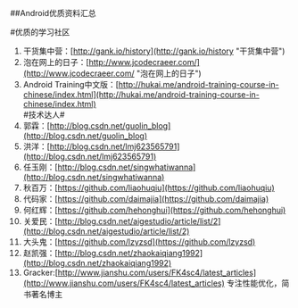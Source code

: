 ##Android优质资料汇总

#优质的学习社区
1. 干货集中营：[http://gank.io/history](http://gank.io/history "干货集中营")
2. 泡在网上的日子：[http://www.jcodecraeer.com/](http://www.jcodecraeer.com/ "泡在网上的日子")
3. Android Training中文版：[http://hukai.me/android-training-course-in-chinese/index.html](http://hukai.me/android-training-course-in-chinese/index.html)  
#技术达人#
1. 郭霖：[http://blog.csdn.net/guolin_blog](http://blog.csdn.net/guolin_blog)
2. 洪洋：[http://blog.csdn.net/lmj623565791](http://blog.csdn.net/lmj623565791)
3. 任玉刚：[http://blog.csdn.net/singwhatiwanna](http://blog.csdn.net/singwhatiwanna)
4. 秋百万：[https://github.com/liaohuqiu](https://github.com/liaohuqiu)  
5. 代码家：[https://github.com/daimajia](https://github.com/daimajia)  
6. 何红辉：[https://github.com/hehonghui](https://github.com/hehonghui)
7. 关爱民：[http://blog.csdn.net/aigestudio/article/list/2](http://blog.csdn.net/aigestudio/article/list/2)  
8. 大头鬼：[https://github.com/lzyzsd](https://github.com/lzyzsd)  
9. 赵凯强：[http://blog.csdn.net/zhaokaiqiang1992](http://blog.csdn.net/zhaokaiqiang1992)  
10. Gracker:[http://www.jianshu.com/users/FK4sc4/latest_articles](http://www.jianshu.com/users/FK4sc4/latest_articles) 专注性能优化，简书著名博主  
